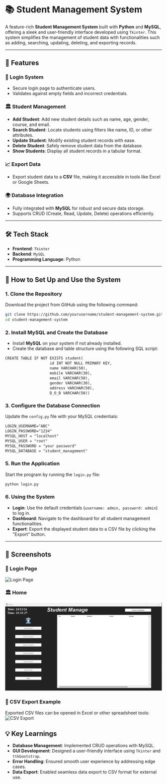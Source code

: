 # 📚 Student Management System

A feature-rich **Student Management System** built with **Python** and **MySQL**, offering a sleek and user-friendly interface developed using `Tkinter`. This system simplifies the management of student data with functionalities such as adding, searching, updating, deleting, and exporting records.

---

## 🔧 Features

### 🔐 **Login System**
- Secure login page to authenticate users.
- Validates against empty fields and incorrect credentials.

### 🏛️ **Student Management**
- **Add Student**: Add new student details such as name, age, gender, course, and email.
- **Search Student**: Locate students using filters like name, ID, or other attributes.
- **Update Student**: Modify existing student records with ease.
- **Delete Student**: Safely remove student data from the database.
- **Show Students**: Display all student records in a tabular format.

### 📈 **Export Data**
- Export student data to a **CSV** file, making it accessible in tools like Excel or Google Sheets.

### 🌍 **Database Integration**
- Fully integrated with **MySQL** for robust and secure data storage.
- Supports CRUD (Create, Read, Update, Delete) operations efficiently.

---

## 🛠️ Tech Stack

- **Frontend**: `Tkinter`
- **Backend**: `MySQL`
- **Programming Language**: Python

---

## 📘 How to Set Up and Use the System

### 1. Clone the Repository
Download the project from GitHub using the following command:
```bash
git clone https://github.com/yourusername/student-management-system.git
cd student-management-system
```

### 2. Install MySQL and Create the Database
- Install **MySQL** on your system if not already installed.
- Create the database and table structure using the following SQL script:
```
CREATE TABLE IF NOT EXISTS student(
                    id INT NOT NULL PRIMARY KEY, 
                    name VARCHAR(50), 
                    mobile VARCHAR(30), 
                    email VARCHAR(50), 
                    gender VARCHAR(30), 
                    address VARCHAR(50), 
                    D_O_B VARCHAR(50))
```


### 3. Configure the Database Connection
Update the `config.py` file with your MySQL credentials:
```
LOGIN_USERNAME="ABC"
LOGIN_PASSWORD="1234"
MYSQL_HOST = "localhost"
MYSQL_USER = "root"
MYSQL_PASSWORD = "your password"
MYSQL_DATABASE = "student_management"

```

### 5. Run the Application
Start the program by running the `login.py` file:
```bash
python login.py
```

### 6. Using the System
- **Login**: Use the default credentials (`username: admin, password: admin`) to log in.
- **Dashboard**: Navigate to the dashboard for all student management functionalities.
- **Export**: Export the displayed student data to a CSV file by clicking the "Export" button.

---

## 📅 Screenshots

### 🔐 Login Page
![Login Page](assets/screenshots/login.png)

### 🏛️ Home
![Home](https://github.com/sameeran4218/Student-Management-System/blob/main/Student%20Management%20System/assets/screenshots/home.png)

### 📄 CSV Export Example
Exported CSV files can be opened in Excel or other spreadsheet tools:
![CSV Export](assets/screenshots/data.png)



## 💡 Key Learnings
- **Database Management**: Implemented CRUD operations with MySQL.
- **GUI Development**: Designed a user-friendly interface using `Tkinter` and `ttkbootstrap`.
- **Error Handling**: Ensured smooth user experience by addressing edge cases.
- **Data Export**: Enabled seamless data export to CSV format for external use.


